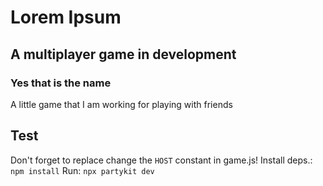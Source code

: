 # Lorem Ipsum

## A multiplayer game in development

### Yes that is the name
A little game that I am working for playing with friends

## Test
Don't forget to replace change the `HOST` constant in game.js!
Install deps.:
```npm install```
Run:
```npx partykit dev```
